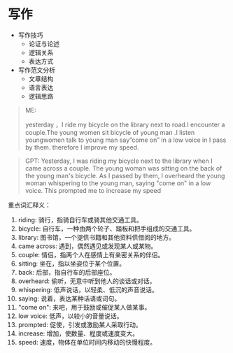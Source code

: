 # 写作

- 写作技巧
  - 论证与论述
  - 逻辑关系
  - 表达方式
- 写作范文分析
  - 文章结构
  - 语言表达
  - 逻辑思路

> ME:
>
> yesterday ，I ride my bicycle on the library next to road.I encounter a couple.The young women sit bicycle of young man .I listen youngwomen talk to young man say”come on” in a low voice in I pass by them. therefore I improve my speed.



> GPT:
> Yesterday, I was riding my bicycle next to the library when I came across a couple. The young woman was sitting on the back of the young man's bicycle. As I passed by them, I overheard the young woman whispering to the young man, saying "come on" in a low voice. This prompted me to increase my speed

重点词汇释义：

1. riding: 骑行，指骑自行车或骑其他交通工具。
2. bicycle: 自行车，一种由两个轮子、踏板和把手组成的交通工具。
3. library: 图书馆，一个提供书籍和其他资料供借阅的地方。
4. came across: 遇到，偶然遇见或发现某人或某物。
5. couple: 情侣，指两个人在感情上有亲密关系的伴侣。
7. sitting: 坐在，指以坐姿位于某个位置。
8. back: 后部，指自行车的后部座位。
9. overheard: 偷听，无意中听到他人的谈话或对话。
10. whispering: 低声说话，以轻柔、低沉的声音说话。
11. saying: 说着，表达某种话语或词句。
12. "come on": 来吧，用于鼓励或催促某人做某事。
13. low voice: 低声，以较小的音量说话。
14. prompted: 促使，引发或激励某人采取行动。
15. increase: 增加，使数量、程度或速度变大。
16. speed: 速度，物体在单位时间内移动的快慢程度。
